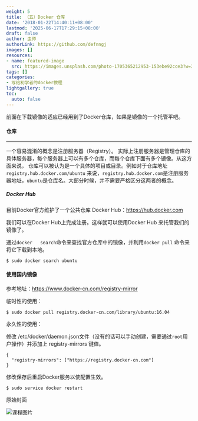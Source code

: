 ```yaml
---
weight: 5
title: （五）Docker 仓库
date: '2018-01-22T14:40:11+08:00'
lastmod: '2025-06-17T17:29:15+08:00'
draft: false
author: 虫师
authorLink: https://github.com/defnngj
images: []
resources:
- name: featured-image
  src: https://images.unsplash.com/photo-1705365212953-153ebe92cce3?w=300
tags: []
categories:
- 写给初学者的docker教程
lightgallery: true
toc:
  auto: false
---
```




前面在下载镜像的适应已经用到了Docker仓库，如果是镜像的一个托管平吧。

#### 仓库
---

一个容易混淆的概念是注册服务器（Registry）。 实际上注册服务器是管理仓库的具体服务器，每个服务器上可以有多个仓库，而每个仓库下面有多个镜像。从这方面来说， 仓库可以被认为是一个具体的项目或目录。例如对于仓库地址 	`registry.hub.docker.com/ubuntu`	来说，`registry.hub.docker.com`是注册服务器地址，`ubuntu`是仓库名。大部分时候，并不需要严格区分这两者的概念。

##### Docker Hub

目前Docker官方维护了一个公共仓库 Docker Hub：https://hub.docker.com

我们可以在Docker Hub上完成注册。这样就可以使用Docker Hub 来托管我们的镜像了。

通过`docker	search`命令来查找官方仓库中的镜像，并利用`docker pull` 命令来将它下载到本地。

```
$ sudo docker search ubuntu
```

#### 使用国内镜像

参考地址：https://www.docker-cn.com/registry-mirror

临时性的使用：

```
$ sudo docker pull registry.docker-cn.com/library/ubuntu:16.04

```
永久性的使用：

修改 /etc/docker/daemon.json文件（没有的话可以手动创建，需要通过`root`用户操作）并添加上 registry-mirrors 键值。

```
{
  "registry-mirrors": ["https://registry.docker-cn.com"]
}
```
修改保存后重启Docker服务以使配置生效。

```
$ sudo service docker restart
```




原始封面

![课程图片](https://images.unsplash.com/photo-1705365212953-153ebe92cce3?w=300)

